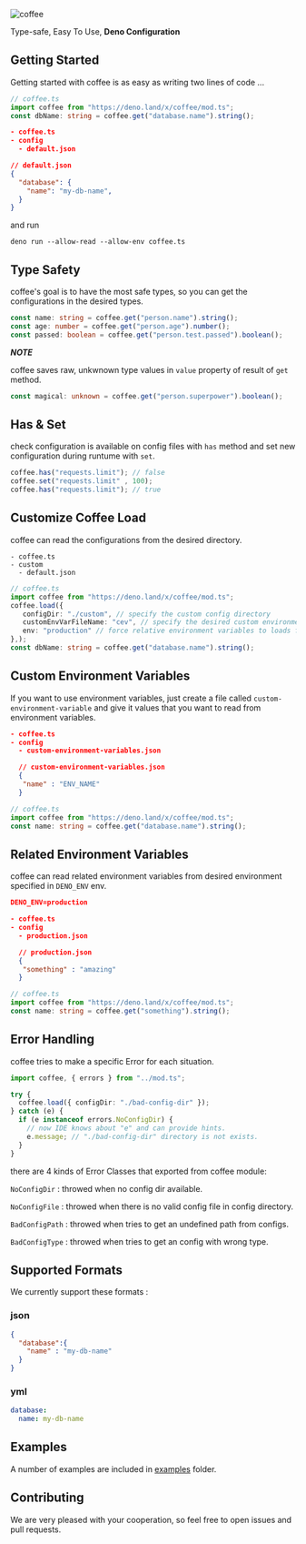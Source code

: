 ![coffee](https://i.ibb.co/xHw5pkq/coffee.png)

Type-safe, Easy To Use, <b>Deno Configuration</b>

## Getting Started
Getting started with coffee is as easy as writing two lines of code ...

```ts
// coffee.ts
import coffee from "https://deno.land/x/coffee/mod.ts";
const dbName: string = coffee.get("database.name").string();
```
```json
- coffee.ts
- config
  - default.json

// default.json
{
  "database": {
    "name": "my-db-name",
  }
}
```
and run 
```shell
deno run --allow-read --allow-env coffee.ts
```

## Type Safety
coffee's goal is to have the most safe types, so you can get the configurations in the desired types.
```ts
const name: string = coffee.get("person.name").string();
const age: number = coffee.get("person.age").number();
const passed: boolean = coffee.get("person.test.passed").boolean();
```
_**NOTE**_

coffee saves raw, unkwnown type values in `value` property of result of `get` method.
```ts
const magical: unknown = coffee.get("person.superpower").boolean();
```

## Has & Set
check configuration is available on config files with `has` method and set new configuration during runtume with `set`.
```ts
coffee.has("requests.limit"); // false
coffee.set("requests.limit" , 100);
coffee.has("requests.limit"); // true
```

## Customize Coffee Load
coffee can read the configurations from the desired directory.
```
- coffee.ts
- custom
  - default.json
```
```ts
// coffee.ts
import coffee from "https://deno.land/x/coffee/mod.ts";
coffee.load({ 
   configDir: "./custom", // specify the custom config directory
   customEnvVarFileName: "cev", // specify the desired custom environment variable config file name
   env: "production" // force relative environment variables to loads from this env
},);
const dbName: string = coffee.get("database.name").string();
```

## Custom Environment Variables
If you want to use environment variables, just create a file called `custom-environment-variable` and give it values that you want to read from environment variables.
```json
- coffee.ts
- config
  - custom-environment-variables.json

  // custom-environment-variables.json 
  {
   "name" : "ENV_NAME"
  }
```
```ts
// coffee.ts
import coffee from "https://deno.land/x/coffee/mod.ts";
const name: string = coffee.get("database.name").string();
```

## Related Environment Variables
coffee can read related environment variables from desired environment specified in `DENO_ENV` env.
```json
DENO_ENV=production

- coffee.ts
- config
  - production.json

  // production.json
  {
   "something" : "amazing"
  }
```
```ts
// coffee.ts
import coffee from "https://deno.land/x/coffee/mod.ts";
const name: string = coffee.get("something").string();
```

## Error Handling
coffee tries to make a specific Error for each situation.
```ts
import coffee, { errors } from "../mod.ts";

try {
  coffee.load({ configDir: "./bad-config-dir" });
} catch (e) {
  if (e instanceof errors.NoConfigDir) {
    // now IDE knows about "e" and can provide hints.
    e.message; // "./bad-config-dir" directory is not exists.
  }
}
```

there are 4 kinds of Error Classes that exported from coffee module:

`NoConfigDir` : throwed when no config dir available.

`NoConfigFile` : throwed when there is no valid config file in config directory.

`BadConfigPath` : throwed when tries to get an undefined path from configs.

`BadConfigType` : throwed when tries to get an config with wrong type.

## Supported Formats
We currently support these formats : 
### json
```json
{
  "database":{
    "name" : "my-db-name"
  }
}
```
### yml
```yml
database:
  name: my-db-name
```

## Examples
A number of examples are included in [examples](./examples/) folder.

## Contributing
We are very pleased with your cooperation, so feel free to open issues and pull requests.